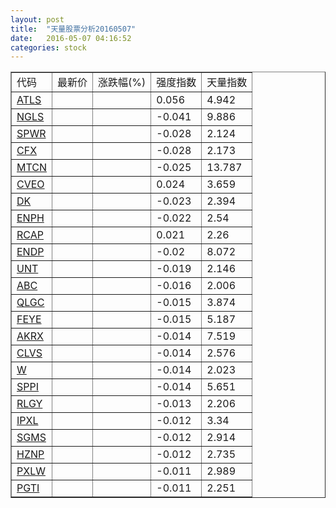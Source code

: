 ```yaml
---
layout: post
title:  "天量股票分析20160507"
date:   2016-05-07 04:16:52
categories: stock
---
```

<script type="text/javascript">
var stockList = []
stockList.push('gb_atls');
stockList.push('gb_ngls');
stockList.push('gb_spwr');
stockList.push('gb_cfx');
stockList.push('gb_mtcn');
stockList.push('gb_cveo');
stockList.push('gb_dk');
stockList.push('gb_enph');
stockList.push('gb_rcap');
stockList.push('gb_endp');
stockList.push('gb_unt');
stockList.push('gb_abc');
stockList.push('gb_qlgc');
stockList.push('gb_feye');
stockList.push('gb_akrx');
stockList.push('gb_clvs');
stockList.push('gb_w');
stockList.push('gb_sppi');
stockList.push('gb_rlgy');
stockList.push('gb_ipxl');
stockList.push('gb_sgms');
stockList.push('gb_hznp');
stockList.push('gb_pxlw');
stockList.push('gb_pgti');
</script>

<table border="1">
 <tr>
  <td>代码</td>
  <td>最新价</td>
  <td>涨跌幅(%)</td>
 <td>强度指数</td>
 <td>天量指数</td>
</tr>
  <tr id="atls"><td><a href="http://stock.finance.sina.com.cn/usstock/quotes/ATLS.html" target="_blank">ATLS</a></td><td></td><td></td><td>0.056</td><td>4.942</td></tr>
  <tr id="ngls"><td><a href="http://stock.finance.sina.com.cn/usstock/quotes/NGLS.html" target="_blank">NGLS</a></td><td></td><td></td><td>-0.041</td><td>9.886</td></tr>
  <tr id="spwr"><td><a href="http://stock.finance.sina.com.cn/usstock/quotes/SPWR.html" target="_blank">SPWR</a></td><td></td><td></td><td>-0.028</td><td>2.124</td></tr>
  <tr id="cfx"><td><a href="http://stock.finance.sina.com.cn/usstock/quotes/CFX.html" target="_blank">CFX</a></td><td></td><td></td><td>-0.028</td><td>2.173</td></tr>
  <tr id="mtcn"><td><a href="http://stock.finance.sina.com.cn/usstock/quotes/MTCN.html" target="_blank">MTCN</a></td><td></td><td></td><td>-0.025</td><td>13.787</td></tr>
  <tr id="cveo"><td><a href="http://stock.finance.sina.com.cn/usstock/quotes/CVEO.html" target="_blank">CVEO</a></td><td></td><td></td><td>0.024</td><td>3.659</td></tr>
  <tr id="dk"><td><a href="http://stock.finance.sina.com.cn/usstock/quotes/DK.html" target="_blank">DK</a></td><td></td><td></td><td>-0.023</td><td>2.394</td></tr>
  <tr id="enph"><td><a href="http://stock.finance.sina.com.cn/usstock/quotes/ENPH.html" target="_blank">ENPH</a></td><td></td><td></td><td>-0.022</td><td>2.54</td></tr>
  <tr id="rcap"><td><a href="http://stock.finance.sina.com.cn/usstock/quotes/RCAP.html" target="_blank">RCAP</a></td><td></td><td></td><td>0.021</td><td>2.26</td></tr>
  <tr id="endp"><td><a href="http://stock.finance.sina.com.cn/usstock/quotes/ENDP.html" target="_blank">ENDP</a></td><td></td><td></td><td>-0.02</td><td>8.072</td></tr>
  <tr id="unt"><td><a href="http://stock.finance.sina.com.cn/usstock/quotes/UNT.html" target="_blank">UNT</a></td><td></td><td></td><td>-0.019</td><td>2.146</td></tr>
  <tr id="abc"><td><a href="http://stock.finance.sina.com.cn/usstock/quotes/ABC.html" target="_blank">ABC</a></td><td></td><td></td><td>-0.016</td><td>2.006</td></tr>
  <tr id="qlgc"><td><a href="http://stock.finance.sina.com.cn/usstock/quotes/QLGC.html" target="_blank">QLGC</a></td><td></td><td></td><td>-0.015</td><td>3.874</td></tr>
  <tr id="feye"><td><a href="http://stock.finance.sina.com.cn/usstock/quotes/FEYE.html" target="_blank">FEYE</a></td><td></td><td></td><td>-0.015</td><td>5.187</td></tr>
  <tr id="akrx"><td><a href="http://stock.finance.sina.com.cn/usstock/quotes/AKRX.html" target="_blank">AKRX</a></td><td></td><td></td><td>-0.014</td><td>7.519</td></tr>
  <tr id="clvs"><td><a href="http://stock.finance.sina.com.cn/usstock/quotes/CLVS.html" target="_blank">CLVS</a></td><td></td><td></td><td>-0.014</td><td>2.576</td></tr>
  <tr id="w"><td><a href="http://stock.finance.sina.com.cn/usstock/quotes/W.html" target="_blank">W</a></td><td></td><td></td><td>-0.014</td><td>2.023</td></tr>
  <tr id="sppi"><td><a href="http://stock.finance.sina.com.cn/usstock/quotes/SPPI.html" target="_blank">SPPI</a></td><td></td><td></td><td>-0.014</td><td>5.651</td></tr>
  <tr id="rlgy"><td><a href="http://stock.finance.sina.com.cn/usstock/quotes/RLGY.html" target="_blank">RLGY</a></td><td></td><td></td><td>-0.013</td><td>2.206</td></tr>
  <tr id="ipxl"><td><a href="http://stock.finance.sina.com.cn/usstock/quotes/IPXL.html" target="_blank">IPXL</a></td><td></td><td></td><td>-0.012</td><td>3.34</td></tr>
  <tr id="sgms"><td><a href="http://stock.finance.sina.com.cn/usstock/quotes/SGMS.html" target="_blank">SGMS</a></td><td></td><td></td><td>-0.012</td><td>2.914</td></tr>
  <tr id="hznp"><td><a href="http://stock.finance.sina.com.cn/usstock/quotes/HZNP.html" target="_blank">HZNP</a></td><td></td><td></td><td>-0.012</td><td>2.735</td></tr>
  <tr id="pxlw"><td><a href="http://stock.finance.sina.com.cn/usstock/quotes/PXLW.html" target="_blank">PXLW</a></td><td></td><td></td><td>-0.011</td><td>2.989</td></tr>
  <tr id="pgti"><td><a href="http://stock.finance.sina.com.cn/usstock/quotes/PGTI.html" target="_blank">PGTI</a></td><td></td><td></td><td>-0.011</td><td>2.251</td></tr>
</table>
